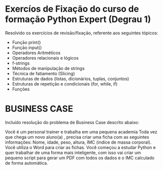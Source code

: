 # Exercíos de Fixaçāo do curso de formaçāo Python Expert (Degrau 1)

Resolvido os exercícios de revisāo/fixaçāo, referente aos seguintes tópicos:
- Funçāo print()
- Funçāo input()
- Operadores Aritméticos 
- Operadores relacionais e lógicos 
- f-strings
- Métodos de manipulaçāo de strings 
- Técnica de fatiamento (Slicing)
- Estruturas de dados (listas, dicionários, tuplas, conjuntos)
- Estruturas de repetiçāo e condicionais (for, while, if)
- Funções

# BUSINESS CASE 

Incluído resoluçāo do problema de Business Case descrito abaixo: 

Você é um personal trainer e trabalha em uma pequena academia
Toda vez que chega um novo aluno(a) , precisa criar uma ficha com as seguintes informações: Nome, idade, peso, altura, IMC (indice de massa corporal). Você utiliza o Word para criar as fichas. 
Você começou a estudar Python e quer trabalhar de uma forma mais inteligente, com isso vai criar um pequeno script para gerar um PDF com todos os dados e o IMC calculado de forma automática.
